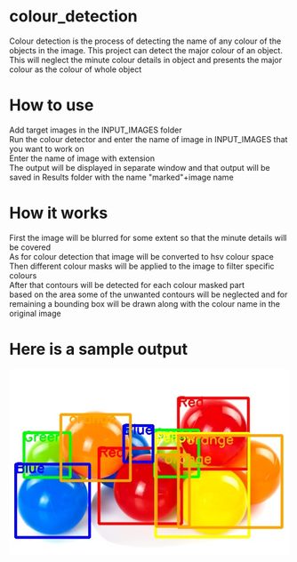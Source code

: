 # colour_detection
Colour detection is the process of detecting the name of any colour of the objects in the image. This project can detect the major colour of an object.<br />
This will neglect the minute colour details in object and presents the major colour as the colour of whole object 
# How to use
Add target images in the INPUT_IMAGES folder<br />
Run the colour detector and enter the name of image in INPUT_IMAGES that you want to work on <br />
Enter the name of image with extension<br />
The output will be displayed in separate window and that output will be saved in Results folder with the name "marked"+image name <br />
# How it works
First the image will be blurred for some extent so that the minute details will be covered<br />
As for colour detection that image will be converted to hsv colour space <br />
Then different colour masks will be applied to the image to filter specific colours<br />
After that contours will be detected for each colour masked part <br />
based on the area some of the unwanted contours will be neglected and for remaining a bounding box will be drawn along with the colour name in the original image
# Here is a sample output
![alt text](https://github.com/Kashyap2502/Simple_colour_detection/blob/main/Results/markedballs.jpg?raw=true)
